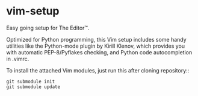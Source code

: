vim-setup
=========

Easy going setup for The Editor™.

Optimized for Python programming, this Vim setup includes some handy utilities
like the Python-mode plugin by Kirill Klenov, which provides you with automatic
PEP-8/Pyflakes checking, and Python code autocompletion in .vimrc.


To install the attached Vim modules, just run this after cloning repository::

    git submodule init
    git submodule update
